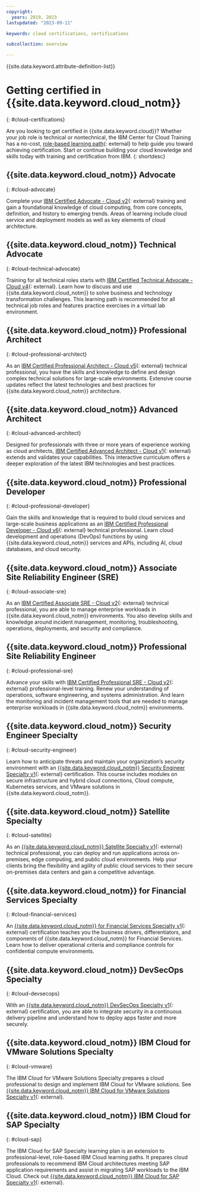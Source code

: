 ```yaml
---
copyright:
  years: 2019, 2023
lastupdated: "2023-09-11"

keywords: cloud certifications, certifications

subcollection: overview

---
```


{{site.data.keyword.attribute-definition-list}}

# Getting certified in {{site.data.keyword.cloud_notm}}
{: #cloud-certifications}

Are you looking to get certified in {{site.data.keyword.cloud}}? Whether your job role is technical or nontechnical, the IBM Center for Cloud Training has a no-cost, [role-based learning path](https://www.ibm.com/training/cloud/jobroles){: external} to help guide you toward achieving certification. Start or continue building your cloud knowledge and skills today with training and certification from IBM.
{: shortdesc}


## {{site.data.keyword.cloud_notm}} Advocate
{: #cloud-advocate}

Complete your [IBM Certified Advocate - Cloud v2](https://www.ibm.com/training/path/ibmcloudadvocate2022){: external} training and gain a foundational knowledge of cloud computing, from core concepts, definition, and history to emerging trends. Areas of learning include cloud service and deployment models as well as key elements of cloud architecture.  

## {{site.data.keyword.cloud_notm}} Technical Advocate
{: #cloud-technical-advocate}

Training for all technical roles starts with [IBM Certified Technical Advocate - Cloud v4](https://www.ibm.com/training/path/ibmcloudtechnicaladvocate-q12022){: external}. Learn how to discuss and use {{site.data.keyword.cloud_notm}} to solve business and technology transformation challenges. This learning path is recommended for all technical job roles and features practice exercises in a virtual lab environment.  

## {{site.data.keyword.cloud_notm}} Professional Architect
{: #cloud-professional-architect}

As an [IBM Certified Professional Architect - Cloud v5](https://www.ibm.com/training/path/ibmcloudprofessionalarchitect){: external} technical professional, you have the skills and knowledge to define and design complex technical solutions for large-scale environments. Extensive course updates reflect the latest technologies and best practices for {{site.data.keyword.cloud_notm}} architecture.  

## {{site.data.keyword.cloud_notm}} Advanced Architect
{: #cloud-advanced-architect}

Designed for professionals with three or more years of experience working as cloud architects, [IBM Certified Advanced Architect - Cloud v1](https://www.ibm.com/training/path/ibmcloudadvancedarchitect){: external} extends and validates your capabilities. This interactive curriculum offers a deeper exploration of the latest IBM technologies and best practices.  

## {{site.data.keyword.cloud_notm}} Professional Developer
{: #cloud-professional-developer}

Gain the skills and knowledge that is required to build cloud services and large-scale business applications as an [IBM Certified Professional Developer - Cloud v6](https://www.ibm.com/training/path/ibmcloudprofessionaldeveloper2023){: external} technical professional. Learn cloud development and operations (DevOps) functions by using {{site.data.keyword.cloud_notm}} services and APIs, including AI, cloud databases, and cloud security.  

## {{site.data.keyword.cloud_notm}} Associate Site Reliability Engineer (SRE)
{: #cloud-associate-sre}

As an [IBM Certified Associate SRE - Cloud v2](https://www.ibm.com/training/path/ibmcloudassociatesitereliabilityengineer2023){: external} technical professional, you are able to manage enterprise workloads in {{site.data.keyword.cloud_notm}} environments. You also develop skills and knowledge around incident management, monitoring, troubleshooting, operations, deployments, and security and compliance.

## {{site.data.keyword.cloud_notm}} Professional Site Reliability Engineer
{: #cloud-professional-sre}

Advance your skills with [IBM Certified Professional SRE - Cloud v2](https://www.ibm.com/training/path/ibmcloudprofessionalsitereliabilityengineer(sre)v2){: external} professional-level training. Renew your understanding of operations, software engineering, and systems administration. And learn the monitoring and incident management tools that are needed to manage enterprise workloads in {{site.data.keyword.cloud_notm}} environments. 

## {{site.data.keyword.cloud_notm}} Security Engineer Specialty
{: #cloud-security-engineer}

Learn how to anticipate threats and maintain your organization’s security environment with an [{{site.data.keyword.cloud_notm}} Security Engineer Specialty v1](https://www.ibm.com/training/path/ibmcloudsecurityengineerspecialty){: external} certification. This course includes modules on secure infrastructure and hybrid cloud connections, Cloud compute, Kubernetes services, and VMware solutions in {{site.data.keyword.cloud_notm}}.  

## {{site.data.keyword.cloud_notm}} Satellite Specialty
{: #cloud-satellite}

As an [{{site.data.keyword.cloud_notm}} Satellite Specialty v1](https://www.ibm.com/training/path/ibmcloudsatellite){: external} technical professional, you can deploy and run applications across on-premises, edge computing, and public cloud environments. Help your clients bring the flexibility and agility of public cloud services to their secure on-premises data centers and gain a competitive advantage.  

## {{site.data.keyword.cloud_notm}} for Financial Services Specialty
{: #cloud-financial-services}

An [{{site.data.keyword.cloud_notm}} for Financial Services Specialty v1](https://www.ibm.com/training/path/ibmcloudforfinancialservices){: external} certification teaches you the business drivers, differentiators, and components of {{site.data.keyword.cloud_notm}} for Financial Services. Learn how to deliver operational criteria and compliance controls for confidential compute environments.   

## {{site.data.keyword.cloud_notm}} DevSecOps Specialty
{: #cloud-devsecops}

With an [{{site.data.keyword.cloud_notm}} DevSecOps Specialty v1](https://www.ibm.com/training/path/ibmclouddevsecopsspecialty){: external} certification, you are able to integrate security in a continuous delivery pipeline and understand how to deploy apps faster and more securely.

## {{site.data.keyword.cloud_notm}} IBM Cloud for VMware Solutions Specialty
{: #cloud-vmware}

The IBM Cloud for VMware Solutions Specialty prepares a cloud professional to design and implement IBM Cloud for VMware solutions.
See [{{site.data.keyword.cloud_notm}} IBM Cloud for VMware Solutions Specialty v1](https://www.ibm.com/training/path/ibmcloudvmwarespecialty){: external}.

## {{site.data.keyword.cloud_notm}} IBM Cloud for SAP Specialty
{: #cloud-sap}

The IBM Cloud for SAP Specialty learning plan is an extension to professional-level, role-based IBM Cloud learning paths. It prepares cloud professionals to recommend IBM Cloud architectures meeting SAP application requirements and assist in migrating SAP workloads to the IBM Cloud. Check out [{{site.data.keyword.cloud_notm}} IBM Cloud for SAP Specialty v1](https://www.ibm.com/training/path/ibmcloudforsapspecialty){: external}.
